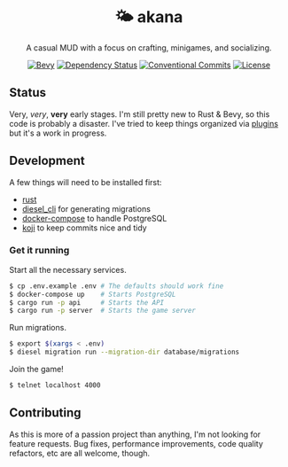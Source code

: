 <div align="center">
  <h1>🌤️ akana</h1>

A casual MUD with a focus on crafting, minigames, and socializing.

[![Bevy](https://img.shields.io/badge/bevy-0.7.0-lightgrey)](https://bevyengine.org/)
[![Dependency Status](https://deps.rs/repo/github/its-danny/akana/status.svg)](https://deps.rs/repo/github/its-danny/akana)
[![Conventional Commits](https://img.shields.io/badge/Conventional%20Commits-1.0.0-pink.svg)](https://conventionalcommits.org)
[![License](https://img.shields.io/github/license/its-danny/akana)](LICENSE)

</div>

## Status

Very, _very_, **very** early stages. I'm still pretty new to Rust & Bevy, so this code
is probably a disaster. I've tried to keep things organized via [plugins](https://bevyengine.org/learn/book/getting-started/plugins/)
but it's a work in progress.

## Development

A few things will need to be installed first:

- [rust](https://rustup.rs/)
- [diesel_cli](https://github.com/diesel-rs/diesel) for generating migrations
- [docker-compose](https://docs.docker.com/compose/) to handle PostgreSQL
- [koji](https://github.com/its-danny/koji) to keep commits nice and tidy

### Get it running

Start all the necessary services.

```bash
$ cp .env.example .env # The defaults should work fine
$ docker-compose up    # Starts PostgreSQL
$ cargo run -p api     # Starts the API
$ cargo run -p server  # Starts the game server
```

Run migrations.

```bash
$ export $(xargs < .env)
$ diesel migration run --migration-dir database/migrations
```

Join the game!

```bash
$ telnet localhost 4000
```

## Contributing

As this is more of a passion project than anything, I'm not looking
for feature requests. Bug fixes, performance improvements, code quality refactors,
etc are all welcome, though.
